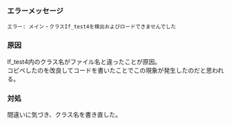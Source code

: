 ### エラーメッセージ

`エラー: メイン・クラスIf_test4を検出およびロードできませんでした`

### 原因

If_test4内のクラス名がファイル名と違ったことが原因。  
コピペしたのを改良してコードを書いたことでこの現象が発生したのだと思われる。

### 対処  
間違いに気づき、クラス名を書き直した。
